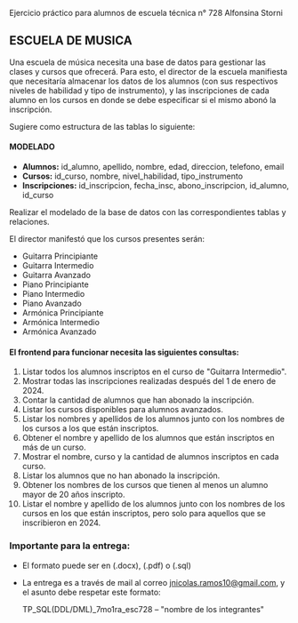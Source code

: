 
Ejercicio práctico para alumnos de escuela técnica n° 728 Alfonsina Storni

## ESCUELA DE MUSICA
Una escuela de música necesita una base de datos para gestionar las clases y cursos que ofrecerá. Para esto, el director de la escuela manifiesta que necesitaría almacenar los datos de los alumnos (con sus respectivos niveles de habilidad y tipo de instrumento), y las inscripciones de cada alumno en los cursos en donde se debe especificar si el mismo abonó la inscripción.

Sugiere como estructura de las tablas lo siguiente:

#### MODELADO

- **Alumnos:** id_alumno, apellido, nombre, edad, direccion, telefono, email
- **Cursos:** id_curso, nombre, nivel_habilidad, tipo_instrumento
- **Inscripciones:** id_inscripcion, fecha_insc, abono_inscripcion, id_alumno, id_curso

Realizar el modelado de la base de datos con las correspondientes tablas y relaciones.

El director manifestó que los cursos presentes serán:
- Guitarra Principiante
- Guitarra Intermedio
- Guitarra Avanzado
- Piano Principiante
- Piano Intermedio
- Piano Avanzado
- Armónica Principiante
- Armónica Intermedio
- Armónica Avanzado

#### El frontend para funcionar necesita las siguientes consultas:

1. Listar todos los alumnos inscriptos en el curso de "Guitarra Intermedio".
2. Mostrar todas las inscripciones realizadas después del 1 de enero de 2024.
3. Contar la cantidad de alumnos que han abonado la inscripción.
4. Listar los cursos disponibles para alumnos avanzados.
5. Listar los nombres y apellidos de los alumnos junto con los nombres de los cursos a los que están inscriptos.
6. Obtener el nombre y apellido de los alumnos que están inscriptos en más de un curso.
7. Mostrar el nombre, curso y la cantidad de alumnos inscriptos en cada curso.
8. Listar los alumnos que no han abonado la inscripción.
9. Obtener los nombres de los cursos que tienen al menos un alumno mayor de 20 años inscripto.
10. Listar el nombre y apellido de los alumnos junto con los nombres de los cursos en los que están inscriptos, pero solo para aquellos que se inscribieron en 2024.

### Importante para la entrega:
- El formato puede ser en (.docx), (.pdf) o (.sql)
- La entrega es a través de mail al correo jnicolas.ramos10@gmail.com, y el asunto debe respetar este formato:

    TP_SQL(DDL/DML)_7mo1ra_esc728 – "nombre de los integrantes"


